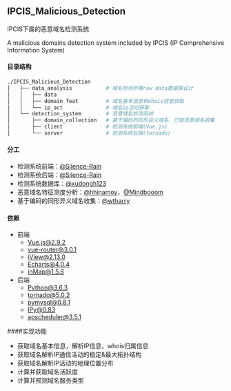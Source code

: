 ## IPCIS_Malicious_Detection

 IPCIS下属的恶意域名检测系统

A malicious domains detection system included by IPCIS (IP Comprehensive Information System)

#### 目录结构

```sh
./IPCIS_Malicious_Detection
│   ├── data_analysis			# 域名检测所需raw data数据库设计
│   │   ├── data
│   │   ├── domain_feat			# 域名基本信息和whois信息获取
│   │   └── ip_act				# 域名ip活动获取
│   └── detection_system		# 恶意域名检测系统
│       ├── domain_collection	# 基于编码的同形异义域名，已知恶意域名收集
│       ├── client				# 检测系统前端(Vue.js)
│       └── server				# 检测系统后端(tornado)
```

#### 分工

- 检测系统前端：[@Silence-Rain](https://github.com/Silence-Rain)
- 检测系统后端：[@Silence-Rain](https://github.com/Silence-Rain)
- 检测系统数据库：[@xudongh123](https://github.com/xudongh123)
- 恶意域名特征测度分析：[@hhinamoy](https://github.com/hhinamoy)，[@Mindbooom](https://github.com/Mindbooom)
- 基于编码的同形异义域名收集：[@wtharry](https://github.com/wtharry)

#### 依赖

- 前端
  - Vue.js@2.9.2
  - vue-router@3.0.1
  - iView@2.13.0
  - Echarts@4.0.4
  - inMap@1.5.6
- 后端
  - Python@3.6.3
  - tornado@5.0.2
  - pymysql@0.8.1
  - IPy@0.83
  - apscheduler@3.5.1

####实现功能

- 获取域名基本信息，解析IP信息，whois归属信息
- 获取域名解析IP通信活动的稳定&最大拓扑结构
- 获取域名解析IP活动的地理位置分布
- 计算并获取域名活跃度
- 计算并预测域名服务类型

